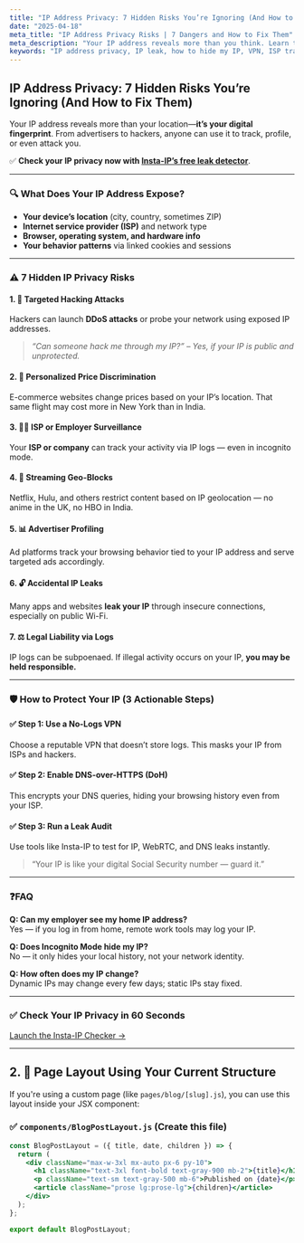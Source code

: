 ```yaml
---
title: "IP Address Privacy: 7 Hidden Risks You’re Ignoring (And How to Fix Them)"
date: "2025-04-18"
meta_title: "IP Address Privacy Risks | 7 Dangers and How to Fix Them"
meta_description: "Your IP address reveals more than you think. Learn the 7 hidden privacy risks and practical steps to protect your digital identity."
keywords: "IP address privacy, IP leak, how to hide my IP, VPN, ISP tracking, IP location risks, geo-blocking"
---
```


## IP Address Privacy: 7 Hidden Risks You’re Ignoring (And How to Fix Them)

Your IP address reveals more than your location—**it’s your digital fingerprint**. From advertisers to hackers, anyone can use it to track, profile, or even attack you.

✅ **Check your IP privacy now with [Insta-IP’s free leak detector](#)**.

---

### 🔍 What Does Your IP Address Expose?

- **Your device’s location** (city, country, sometimes ZIP)
- **Internet service provider (ISP)** and network type
- **Browser, operating system, and hardware info**
- **Your behavior patterns** via linked cookies and sessions

---

### ⚠️ 7 Hidden IP Privacy Risks

#### 1. 🎯 Targeted Hacking Attacks
Hackers can launch **DDoS attacks** or probe your network using exposed IP addresses.

> _“Can someone hack me through my IP?” – Yes, if your IP is public and unprotected._

#### 2. 💸 Personalized Price Discrimination
E-commerce websites change prices based on your IP’s location. That same flight may cost more in New York than in India.

#### 3. 👨‍💼 ISP or Employer Surveillance
Your **ISP or company** can track your activity via IP logs — even in incognito mode.

#### 4. 🚫 Streaming Geo-Blocks
Netflix, Hulu, and others restrict content based on IP geolocation — no anime in the UK, no HBO in India.

#### 5. 📊 Advertiser Profiling
Ad platforms track your browsing behavior tied to your IP address and serve targeted ads accordingly.

#### 6. 🔓 Accidental IP Leaks
Many apps and websites **leak your IP** through insecure connections, especially on public Wi-Fi.

#### 7. ⚖️ Legal Liability via Logs
IP logs can be subpoenaed. If illegal activity occurs on your IP, **you may be held responsible.**

---

### 🛡️ How to Protect Your IP (3 Actionable Steps)

#### ✅ Step 1: Use a No-Logs VPN
Choose a reputable VPN that doesn’t store logs. This masks your IP from ISPs and hackers.

#### ✅ Step 2: Enable DNS-over-HTTPS (DoH)
This encrypts your DNS queries, hiding your browsing history even from your ISP.

#### ✅ Step 3: Run a Leak Audit
Use tools like Insta-IP to test for IP, WebRTC, and DNS leaks instantly.

> “Your IP is like your digital Social Security number — guard it.”

---

### ❓FAQ

**Q: Can my employer see my home IP address?**  
Yes — if you log in from home, remote work tools may log your IP.

**Q: Does Incognito Mode hide my IP?**  
No — it only hides your local history, not your network identity.

**Q: How often does my IP change?**  
Dynamic IPs may change every few days; static IPs stay fixed.

---

### ✅ Check Your IP Privacy in 60 Seconds  
[Launch the Insta-IP Checker →](#)

---

## 2. 🧱 Page Layout Using Your Current Structure

If you're using a custom page (like `pages/blog/[slug].js`), you can use this layout inside your JSX component:

### ✅ `components/BlogPostLayout.js` (Create this file)

```jsx
const BlogPostLayout = ({ title, date, children }) => {
  return (
    <div className="max-w-3xl mx-auto px-6 py-10">
      <h1 className="text-3xl font-bold text-gray-900 mb-2">{title}</h1>
      <p className="text-sm text-gray-500 mb-6">Published on {date}</p>
      <article className="prose lg:prose-lg">{children}</article>
    </div>
  );
};

export default BlogPostLayout;
